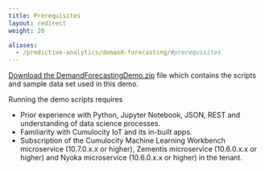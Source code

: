 ```yaml
---
title: Prerequisites
layout: redirect
weight: 20

aliases:
  - /predictive-analytics/demand-forecasting/#prerequisites
---
```


[Download the DemandForecastingDemo.zip](/files/zementis/DemandForecastingDemo.zip) file which contains the scripts and sample data set used in this demo.

Running the demo scripts requires 

* Prior experience with Python, Jupyter Notebook, JSON, REST and understanding of data science processes.
* Familiarity with Cumulocity IoT and its in-built apps.
* Subscription of the Cumulocity Machine Learning Workbench microservice (10.7.0.x.x or higher), Zementis microservice (10.6.0.x.x or higher) and Nyoka microservice (10.6.0.x.x or higher) in the tenant.
